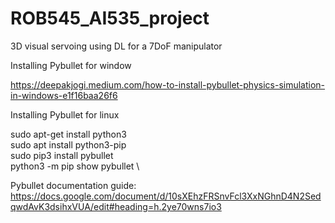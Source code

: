 # ROB545_AI535_project
3D visual servoing using DL for a 7DoF manipulator

Installing Pybullet for window

https://deepakjogi.medium.com/how-to-install-pybullet-physics-simulation-in-windows-e1f16baa26f6

Installing Pybullet for linux


sudo apt-get install python3 \
sudo apt install python3-pip\
sudo pip3 install pybullet \
python3 -m pip show pybullet \

Pybullet documentation guide: https://docs.google.com/document/d/10sXEhzFRSnvFcl3XxNGhnD4N2SedqwdAvK3dsihxVUA/edit#heading=h.2ye70wns7io3
